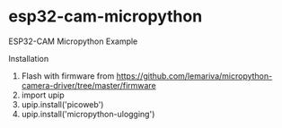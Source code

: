 # esp32-cam-micropython
ESP32-CAM Micropython Example


Installation

1. Flash with firmware from https://github.com/lemariva/micropython-camera-driver/tree/master/firmware
2. import upip
3. upip.install('picoweb')
4. upip.install('micropython-ulogging')
